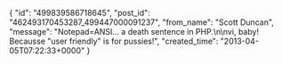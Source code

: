  {
   "id": "499839586718645",
   "post_id": "462493170453287_499447000091237",
   "from_name": "Scott Duncan",
   "message": "Notepad=ANSI... a death sentence in PHP.\n\nvi, baby! Becausse \"user friendly\" is for pussies!",
   "created_time": "2013-04-05T07:22:33+0000"
 }
